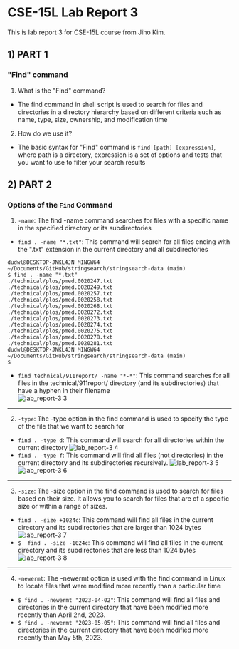 # CSE-15L Lab Report 3
This is lab report 3 for CSE-15L course from Jiho Kim.
## 1) PART 1
### "Find" command
1. What is the "Find" command?    
* The find command in shell script is used to search for files and directories in a directory hierarchy based on different criteria such as name, type, size, ownership, and modification time     
2. How do we use it?
* The basic syntax for "Find" command is `find [path] [expression]`, where path is a directory, expression is a set of options and tests that you want to use to filter your search results    
## 2) PART 2
### Options of the `Find` Command
1. `-name`: The find -name command searches for files with a specific name in the specified directory or its subdirectories
* `find . -name "*.txt"`: This command will search for all files ending with the ".txt" extension in the current directory and all subdirectories    
```console
dudwl@DESKTOP-JNKL4JN MINGW64 ~/Documents/GitHub/stringsearch/stringsearch-data (main)
$ find . -name "*.txt"
./technical/plos/pmed.0020247.txt
./technical/plos/pmed.0020249.txt
./technical/plos/pmed.0020257.txt
./technical/plos/pmed.0020258.txt
./technical/plos/pmed.0020268.txt
./technical/plos/pmed.0020272.txt
./technical/plos/pmed.0020273.txt
./technical/plos/pmed.0020274.txt
./technical/plos/pmed.0020275.txt
./technical/plos/pmed.0020278.txt
./technical/plos/pmed.0020281.txt
dudwl@DESKTOP-JNKL4JN MINGW64 ~/Documents/GitHub/stringsearch/stringsearch-data (main)
$
```
* `find technical/911report/ -name "*-*"`: This command searches for all files in the technical/911report/ directory (and its subdirectories) that have a hyphen in their filename    
![lab_report-3 3](https://user-images.githubusercontent.com/129816454/236584442-526decee-60af-419d-900a-e757f80a9d0c.png)
---
2. `-type`: The -type option in the find command is used to specify the type of the file that we want to search for
* `find . -type d`: This command will search for all directories within the current directory
![lab_report-3 4](https://user-images.githubusercontent.com/129816454/236584827-2b460d70-1434-4029-a687-46f6975fce1d.png)
* `find . -type f`: This command will find all files (not directories) in the current directory and its subdirectories recursively.
![lab_report-3 5](https://user-images.githubusercontent.com/129816454/236585054-d7ca65fe-c647-4881-9f8c-22a681e04347.png)
![lab_report-3 6](https://user-images.githubusercontent.com/129816454/236585055-f86e1875-1bdb-4d8d-8b1d-fbb0d3caa059.png)
---
3. `-size`: The -size option in the find command is used to search for files based on their size. It allows you to search for files that are of a specific size or within a range of sizes.
* `find . -size +1024c`: This command will find all files in the current directory and its subdirectories that are larger than 1024 bytes    
![lab_report-3 7](https://user-images.githubusercontent.com/129816454/236585658-b8363628-cdf6-457f-8688-4cdf3ecaafad.png)
* `$  find . -size -1024c`: This command will find all files in the current directory and its subdirectories that are less than 1024 bytes    
![lab_report-3 8](https://user-images.githubusercontent.com/129816454/236585829-4eb4d87c-bc63-4d57-a66d-e48d844fbd1f.png)
---
4. `-newermt`: The -newermt option is used with the find command in Linux to locate files that were modified more recently than a particular time
* `$ find . -newermt "2023-04-02"`: This command will find all files and directories in the current directory that have been modified more recently than April 2nd, 2023.
* `$ find . -newermt "2023-05-05"`: This command will find all files and directories in the current directory that have been modified more recently than May 5th, 2023.






